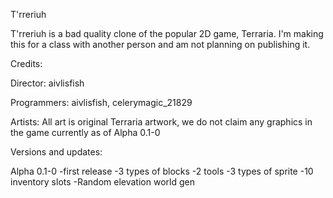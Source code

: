 T'rreriuh

T'rreriuh is a bad quality clone of the popular 2D game, Terraria. I'm making this for a class with another person and am not planning on publishing it.

Credits:

Director: aivlisfish

Programmers: aivlisfish, celerymagic_21829

Artists: All art is original Terraria artwork, we do not claim any graphics in the game currently as of Alpha 0.1-0

Versions and updates:

Alpha 0.1-0
-first release
-3 types of blocks
-2 tools
-3 types of sprite
-10 inventory slots
-Random elevation world gen
